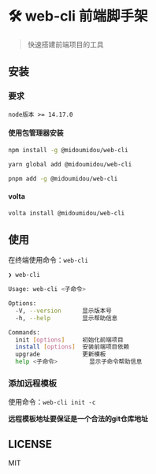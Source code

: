 # 🛠️ web-cli 前端脚手架

> 快速搭建前端项目的工具

## 安装
### 要求
```
node版本 >= 14.17.0
```

#### 使用包管理器安装
```sh
npm install -g @midoumidou/web-cli

yarn global add @midoumidou/web-cli

pnpm add -g @midoumidou/web-cli
```

#### volta
```sh
volta install @midoumidou/web-cli
```

## 使用
在终端使用命令：`web-cli`

```sh
❯ web-cli

Usage: web-cli <子命令>

Options:
  -V, --version      显示版本号
  -h, --help         显示帮助信息

Commands:
  init [options]     初始化前端项目
  install [options]  安装前端项目依赖
  upgrade            更新模板
  help <子命令>         显示子命令帮助信息

```
### 添加远程模板
使用命令：`web-cli init -c`

**远程模板地址要保证是一个合法的git仓库地址**

## LICENSE
MIT